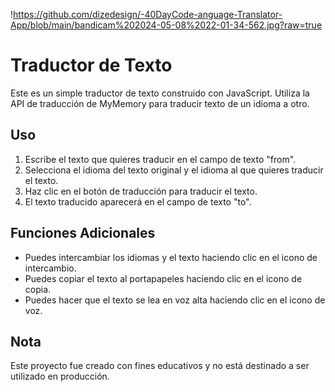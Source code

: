 !https://github.com/dizedesign/-40DayCode-anguage-Translator-App/blob/main/bandicam%202024-05-08%2022-01-34-562.jpg?raw=true
# Traductor de Texto

Este es un simple traductor de texto construido con JavaScript. Utiliza la API de traducción de MyMemory para traducir texto de un idioma a otro.

## Uso

1. Escribe el texto que quieres traducir en el campo de texto "from".
2. Selecciona el idioma del texto original y el idioma al que quieres traducir el texto.
3. Haz clic en el botón de traducción para traducir el texto.
4. El texto traducido aparecerá en el campo de texto "to".

## Funciones Adicionales

- Puedes intercambiar los idiomas y el texto haciendo clic en el icono de intercambio.
- Puedes copiar el texto al portapapeles haciendo clic en el icono de copia.
- Puedes hacer que el texto se lea en voz alta haciendo clic en el icono de voz.

## Nota

Este proyecto fue creado con fines educativos y no está destinado a ser utilizado en producción.
